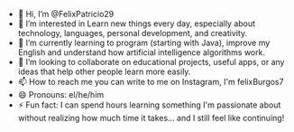 - 👋 Hi, I’m @FelixPatricio29
- 👀 I’m interested in Learn new things every day, especially about technology, languages, personal development, and creativity.
- 🌱 I’m currently learning to program (starting with Java), improve my English and understand how artificial intelligence algorithms work.
- 💞️ I’m looking to collaborate on educational projects, useful apps, or any ideas that help other people learn more easily.
- 📫 How to reach me you can write to me on Instagram, I'm felixBurgos7
- 😄 Pronouns: el/he/him
- ⚡ Fun fact: I can spend hours learning something I'm passionate about without realizing how much time it takes... and I still feel like continuing!

<!---
FelixPatricio29/FelixPatricio29 is a ✨ special ✨ repository because its `README.md` (this file) appears on your GitHub profile.
You can click the Preview link to take a look at your changes.
--->
